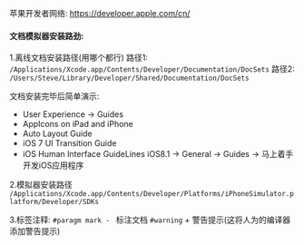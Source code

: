 苹果开发者网络:
https://developer.apple.com/cn/

#### 文档模拟器安装路劲:

1.离线文档安装路径(用哪个都行)
路径1:
`/Applications/Xcode.app/Contents/Developer/Documentation/DocSets`
路径2:
`/Users/Steve/Library/Developer/Shared/Documentation/DocSets`

文档安装完毕后简单演示:
* User Experience -> Guides
* AppIcons on iPad and iPhone
* Auto Layout Guide
* iOS 7 UI Transition Guide
* iOS Human Interface GuideLines
iOS8.1 -> General -> Guides -> 马上着手开发iOS应用程序

2.模拟器安装路径
`/Applications/Xcode.app/Contents/Developer/Platforms/iPhoneSimulator.platform/Developer/SDKs`

3.标签注释:
`#paragm mark - ` 标注文档
`#warning`  + 警告提示(这将人为的编译器添加警告提示)
 